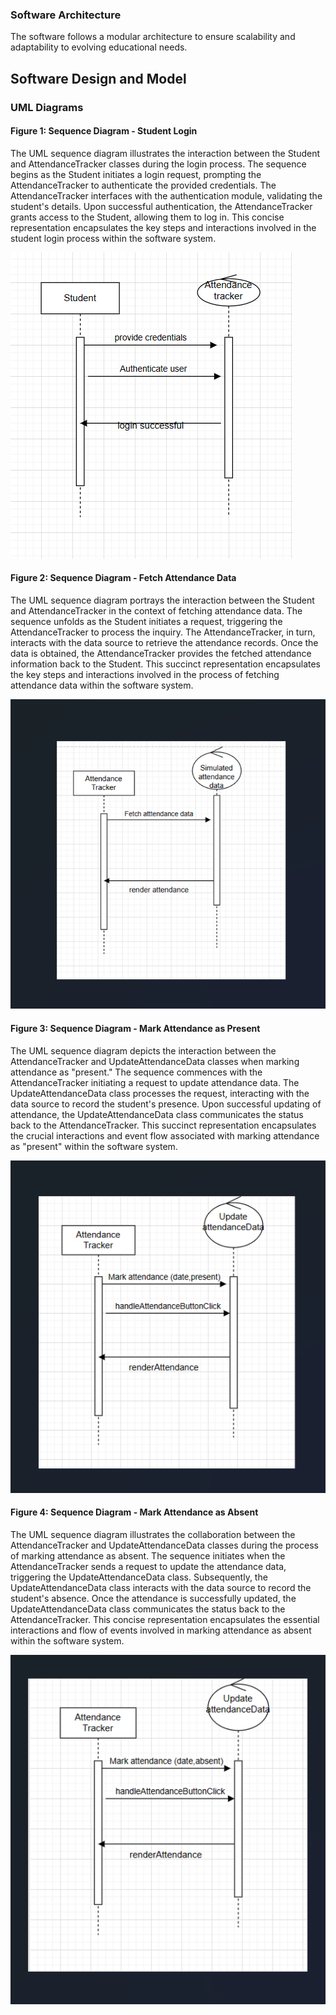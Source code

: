 ### Software Architecture

The software follows a modular architecture to ensure scalability and adaptability to evolving educational needs.

## Software Design and Model

### UML Diagrams

#### Figure 1: Sequence Diagram - Student Login

The UML sequence diagram illustrates the interaction between the Student and AttendanceTracker classes during the login process. The sequence begins as the Student initiates a login request, prompting the AttendanceTracker to authenticate the provided credentials. The AttendanceTracker interfaces with the authentication module, validating the student's details. Upon successful authentication, the AttendanceTracker grants access to the Student, allowing them to log in. This concise representation encapsulates the key steps and interactions involved in the student login process within the software system.

![Student Login](.vs/LAB-8/Log%20in.png)

#### Figure 2: Sequence Diagram - Fetch Attendance Data

The UML sequence diagram portrays the interaction between the Student and AttendanceTracker in the context of fetching attendance data. The sequence unfolds as the Student initiates a request, triggering the AttendanceTracker to process the inquiry. The AttendanceTracker, in turn, interacts with the data source to retrieve the attendance records. Once the data is obtained, the AttendanceTracker provides the fetched attendance information back to the Student. This succinct representation encapsulates the key steps and interactions involved in the process of fetching attendance data within the software system.

![Fetch Attendance Data](.vs/LAB-8/Fetch.png)

#### Figure 3: Sequence Diagram - Mark Attendance as Present

The UML sequence diagram depicts the interaction between the AttendanceTracker and UpdateAttendanceData classes when marking attendance as "present." The sequence commences with the AttendanceTracker initiating a request to update attendance data. The UpdateAttendanceData class processes the request, interacting with the data source to record the student's presence. Upon successful updating of attendance, the UpdateAttendanceData class communicates the status back to the AttendanceTracker. This succinct representation encapsulates the crucial interactions and event flow associated with marking attendance as "present" within the software system.

![Mark Attendance as Present](.vs/LAB-8/Present.png)

#### Figure 4: Sequence Diagram - Mark Attendance as Absent

The UML sequence diagram illustrates the collaboration between the AttendanceTracker and UpdateAttendanceData classes during the process of marking attendance as absent. The sequence initiates when the AttendanceTracker sends a request to update the attendance data, triggering the UpdateAttendanceData class. Subsequently, the UpdateAttendanceData class interacts with the data source to record the student's absence. Once the attendance is successfully updated, the UpdateAttendanceData class communicates the status back to the AttendanceTracker. This concise representation encapsulates the essential interactions and flow of events involved in marking attendance as absent within the software system.

![Mark Attendance as Absent](.vs/LAB-8/Absent.png)
